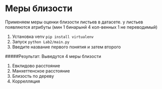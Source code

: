 # Меры близости 

Применяем меры оценки близости листьев в датасете.
у листьев появляются атрибуты (мин 1 бинарынй  4 кол-венных 1 не переводимый)

1) Установка venv ```pip install virtualenv```
2) Запуск ```python Lab2/main.py```
3) Введите название первого понятия и затем второго

#####Результат: 
Выведутся 4 меры близости
1) Евклидово расстояние
2) Манхеттенское расстояние
3) Близость по дереву
4) Коррелляция

